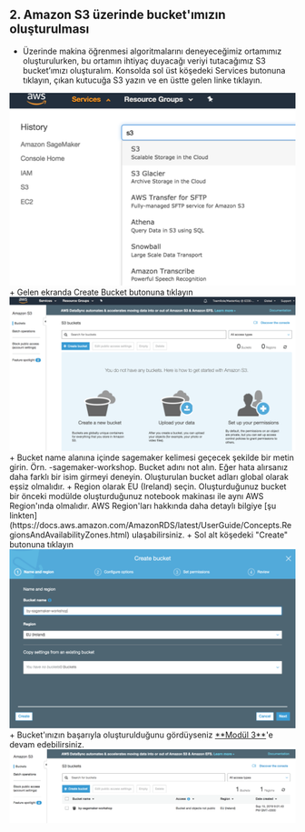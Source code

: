 ## 2. Amazon S3 üzerinde bucket'ımızın oluşturulması
+ Üzerinde makina öğrenmesi algoritmalarını deneyeceğimiz ortamımız oluşturulurken, bu ortamın ihtiyaç duyacağı veriyi tutacağımız S3 bucket’ımızı oluşturalım. Konsolda sol üst köşedeki Services butonuna tıklayın, çıkan kutucuğa S3 yazın ve en üstte gelen linke tıklayın.
<img src="images/img101.png" alt="Create Bucket butonuna tıklayın" width="700px" />
+ Gelen ekranda Create Bucket butonuna tıklayın
<img src="images/img102.png" alt="Create Bucket butonuna tıklayın" width="700px" />
+ Bucket name alanına içinde sagemaker kelimesi geçecek şekilde bir metin girin. Örn. <adınız ve soyadınızın ilk harfleri>-sagemaker-workshop. Bucket adını not alın. Eğer hata alırsanız daha farklı bir isim girmeyi deneyin. Oluşturulan bucket adları global olarak eşsiz olmalıdır.
+ Region olarak EU (Ireland) seçin. Oluşturduğunuz bucket bir önceki modülde oluşturduğunuz notebook makinası ile aynı AWS Region'ında olmalıdır. AWS Region'ları hakkında daha detaylı bilgiye [şu linkten](https://docs.aws.amazon.com/AmazonRDS/latest/UserGuide/Concepts.RegionsAndAvailabilityZones.html) ulaşabilirsiniz.
+ Sol alt köşedeki "Create" butonuna tıklayın
<img src="images/img104.png" alt="Create Bucket butonuna tıklayın" width="700px" />
+ Bucket'ınızın başarıyla oluşturulduğunu gördüyseniz <a href="module3/">**Modül 3**</a>'e devam edebilirsiniz.
<img src="images/img105.png" alt="Create Bucket butonuna tıklayın" width="700px" />
